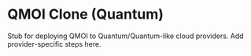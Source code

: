 # QMOI Clone (Quantum)

Stub for deploying QMOI to Quantum/Quantum-like cloud providers. Add provider-specific steps here.
